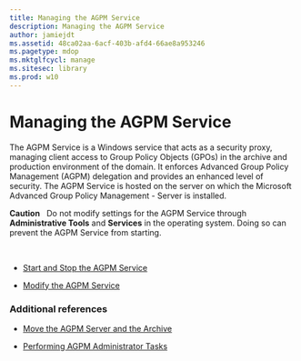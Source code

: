 ```yaml
---
title: Managing the AGPM Service
description: Managing the AGPM Service
author: jamiejdt
ms.assetid: 48ca02aa-6acf-403b-afd4-66ae8a953246
ms.pagetype: mdop
ms.mktglfcycl: manage
ms.sitesec: library
ms.prod: w10
---
```



# Managing the AGPM Service


The AGPM Service is a Windows service that acts as a security proxy, managing client access to Group Policy Objects (GPOs) in the archive and production environment of the domain. It enforces Advanced Group Policy Management (AGPM) delegation and provides an enhanced level of security. The AGPM Service is hosted on the server on which the Microsoft Advanced Group Policy Management - Server is installed.

**Caution**  
Do not modify settings for the AGPM Service through **Administrative Tools** and **Services** in the operating system. Doing so can prevent the AGPM Service from starting.

 

-   [Start and Stop the AGPM Service](start-and-stop-the-agpm-service-agpm40.md)

-   [Modify the AGPM Service](modify-the-agpm-service-agpm40.md)

### Additional references

-   [Move the AGPM Server and the Archive](move-the-agpm-server-and-the-archive-agpm40.md)

-   [Performing AGPM Administrator Tasks](performing-agpm-administrator-tasks-agpm40.md)

 

 





